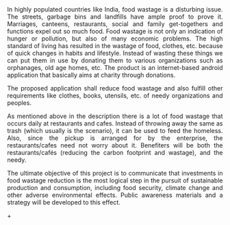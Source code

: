<div align="justify">
In highly populated countries like India, food wastage is a disturbing issue. The streets, garbage bins and landfills have ample proof to prove it. Marriages, canteens, restaurants, social and family get-togethers and functions expel out so much food. Food wastage is not only an indication of hunger or pollution, but also of many economic problems. The high standard of living has resulted in the wastage of food, clothes, etc. because of quick changes in habits and lifestyle. Instead of wasting these things we can put them in use by donating them to various organizations such as orphanages, old age homes, etc. The product is an internet-based android application that basically aims at charity through donations.

The proposed application shall reduce food wastage and also fulfill other requirements like clothes, books, utensils, etc. of needy organizations and peoples. 

As mentioned above in the description there is a lot of food wastage that occurs daily at restaurants and cafes. Instead of throwing away the same as trash (which usually is the scenario), it can be used to feed the homeless. Also, since the pickup is arranged for by the enterprise, the restaurants/cafes need not worry about it. Benefiters will be both the restaurants/cafés (reducing the carbon footprint and wastage), and the needy. 

The ultimate objective of this project is to communicate that investments in food wastage reduction is the most logical step in the pursuit of sustainable production and consumption, including food security, climate change and other adverse environmental effects. Public awareness materials and a strategy will be developed to this effect.
</div>+
